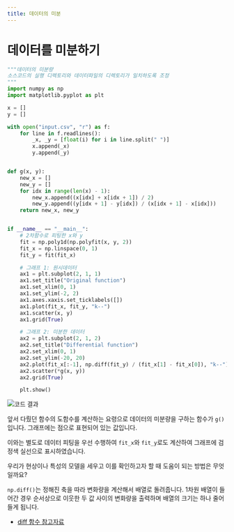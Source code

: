 ```yaml
---
title: 데이터의 미분
---
```


# 데이터를 미분하기

```python
"""데이터의 미분량
소스코드의 실행 디렉토리와 데이터파일의 디렉토리가 일치하도록 조정
"""
import numpy as np
import matplotlib.pyplot as plt

x = []
y = []

with open("input.csv", "r") as f:
    for line in f.readlines():
        _x, _y = [float(i) for i in line.split(" ")]
        x.append(_x)
        y.append(_y)


def g(x, y):
    new_x = []
    new_y = []
    for idx in range(len(x) - 1):
        new_x.append((x[idx] + x[idx + 1]) / 2)
        new_y.append((y[idx + 1] - y[idx]) / (x[idx + 1] - x[idx]))
    return new_x, new_y


if __name__ == "__main__":
    # 2차함수로 피팅한 x와 y
    fit = np.poly1d(np.polyfit(x, y, 2))
    fit_x = np.linspace(0, 1)
    fit_y = fit(fit_x)

    # 그래프 1: 원시데이터
    ax1 = plt.subplot(2, 1, 1)
    ax1.set_title("Original function")
    ax1.set_xlim(0, 1)
    ax1.set_ylim(-2, 2)
    ax1.axes.xaxis.set_ticklabels([])
    ax1.plot(fit_x, fit_y, "k--")
    ax1.scatter(x, y)
    ax1.grid(True)

    # 그래프 2: 미분한 데이터
    ax2 = plt.subplot(2, 1, 2)
    ax2.set_title("Differential function")
    ax2.set_xlim(0, 1)
    ax2.set_ylim(-20, 20)
    ax2.plot(fit_x[:-1], np.diff(fit_y) / (fit_x[1] - fit_x[0]), "k--")
    ax2.scatter(*g(x, y))
    ax2.grid(True)

    plt.show()
```

![코드 결과](../assets/data_differential_1.png)

앞서 다뤘던 함수의 도함수를 계산하는 요령으로 데이터의 미분량을 구하는 함수가 `g()`입니다. 그래프에는 점으로 표현되어 있는 값입니다.

이와는 별도로 데이터 피팅을 우선 수행하여 `fit_x`와 `fit_y`로도 계산하여 그래프에 검정색 실선으로 표시하였습니다.

우리가 현상이나 특성의 모델을 세우고 이를 확인하고자 할 때 도움이 되는 방법은 무엇일까요?

`np.diff()`는 정해진 축을 따라 변화량을 계산해서 배열로 돌려줍니다. 1차원 배열이 들어간 경우 순서상으로 이웃한 두 값 사이의 변화량을 출력하며 배열의 크기는 하나 줄어들게 됩니다.

- [diff 함수 참고자료](https://numpy.org/doc/stable/reference/generated/numpy.diff.html)
